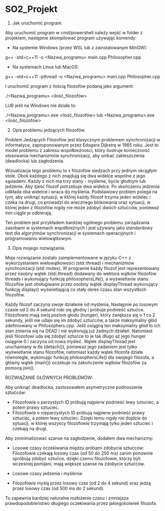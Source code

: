 # SO2_Projekt

1. Jak uruchomić program.

Aby uruchomić program w cmd/powershell należy wejść w folder z projektem, następnie skompilować program używając komendy:

- Na systemie Windows (przez WSL lub z zainstalowanym MinGW):
  
g++ -std=c++11 -o <Nazwa_programu> main.cpp Philosopher.cpp

- Na systemach Linux lub MacOS:
  
g++ -std=c++11 -pthread -o <Nazwa_programu> main.cpp Philosopher.cpp

I uruchomić program z ilością filozofów podaną jako argument:

./<Nazwa_programu> <ilość_filozofów>

LUB jeśli na Windows nie działa to:

./<Nazwa_programu>.exe <ilość_filozofów> lub <Nazwa_programu>.exe <ilość_filozofów>

2. Opis problemu jedzących filozofów.

Problem Jedzących Filozofów jest klasycznym problemem synchronizacji w informatyce, zaproponowanym przez Edsgera Dijkstrę w 1965 roku. Jest to model problemu z zakresu współbieżności, który ilustruje konieczność stosowania mechanizmów synchronizacji, aby unikać zakleszczenia (deadlocka) lub zagłodzenia.

Wizualizacja tego problemu to x filozofów siedzach przy jednym okrągłym stole. Obok każdego z nich znajdują się dwa widelce wspólne z jego sąsiadami. Każdy z nich ma trzy stany - myślenie, bycie głodnym lub jedzenie. Aby zjeść filozof potrzebuje dwa widelce. Po skończeniu jedzenia odkłada oba widelce i wraca do myślenia. Podstawowy problem polega na tym, aby uniknąć sytuacji, w której każdy filozof trzyma jeden widelec i czeka na drugi, co prowadzi do wiecznego blokowania oraz sytuacji, w której jeden z filozofów nigdy nie może zdobyć dwóch sztućców, ponieważ inni ciągle je odbierają.

Ten problem jest przykładem bardziej ogólnego problemu zarządzania zasobami w systemach współbieżnych i jest używany jako standardowy test dla algorytmów synchronizacji w systemach operacyjnych i programowaniu wielowątkowym.

3. Opis mojego rozwiązania.

Moje rozwiązanie zostało zaimplementowane w języku C++ z wykorzystaniem wielowątkowości (std::thread) i mechanizmów synchronizacji (std::mutex). W programie każdy filozof jest reprezentowany przez osobny wątek (std::thread) dodawany do wektora wątków filozofów threads i wykonujący funkcję philosophersLife(), a wyświetlanie stanu filozofów jest obsługiwane przez osobny wątek displayThread wykonujący funkcję display() wyświetlającą co stały okres czasu stan wszystkich filozofów. 

Każdy filozof zaczyna swoje działanie od myślenia, Następnie po losowym czasie od 2 do 4 sekund robi się głodny i próbuje podnieść sztućce. Filozofowie mają swój poziom głodu (hunger), który zwiększa się o 1 co 2 sekundy, jeśli nie udaje się im zdobyć sztućców, a także maksymalny głód zdefiniowany w Philosophers.cpp. Jeśli osiągną ten maksymalny głód to ich stan zmienia się na DEAD i nie wykonują już żadnych działań. Natomiast jeśli filozofowi uda się zdobyć sztućce to je tak długo aż jego hunger osiągnie 0 i zaczyna od nowa myśleć. Wątek displayThread jest uruchamiany w tle (detach()), ponieważ jego zadaniem jest tylko wyświetlanie stanu filozofów, natomiast każdy wątek filozofa działa równolegle, wykonując funkcję philosophersLife() dla swojego filozofa, a główny wątek (main()) oczekuje na zakończenie wątków filozofów za pomocą join().

ROZWIĄŻANIE GŁÓWNYCH PROBLEMÓW:

Aby uniknąć deadlocka, zastosowałem asymetryczne podnoszenie sztućców:

- Filozofowie o parzystych ID próbują najpierw podnieść lewy sztuciec, a potem prawy sztuciec.
- Filozofowie o nieparzystych ID próbują najpierw podnieść prawy sztuciec, a potem lewy sztuciec.
Dzięki temu nigdy nie dojdzie do sytuacji, w której wszyscy filozofowie trzymają tylko jeden sztuciec i czekają na drugi.

Aby zminimalizować szanse na zagłodzenie, dodałem dwa mechanizmy:

- Losowe czasy oczekiwania między próbami zdobycia sztućców:
Filozofowie czekają losowy czas (od 50 do 250 ms) zanim ponownie spróbują zdobyć sztućce, dzięki czemu filozofowie, którzy byli wcześniej pomijani, mają większe szanse na zdobycie sztućców.

- Losowe czasy jedzenia i myślenia:
- Filozofowie myślą przez losowy czas (od 2 do 4 sekund) oraz jedzą przez losowy czas (od 500 ms do 2 sekund).
  
To zapewnia bardziej naturalne rozłożenie czasu i zmniejsza prawdopodobieństwo długiego oczekiwania przez jakiegokolwiek filozofa.
